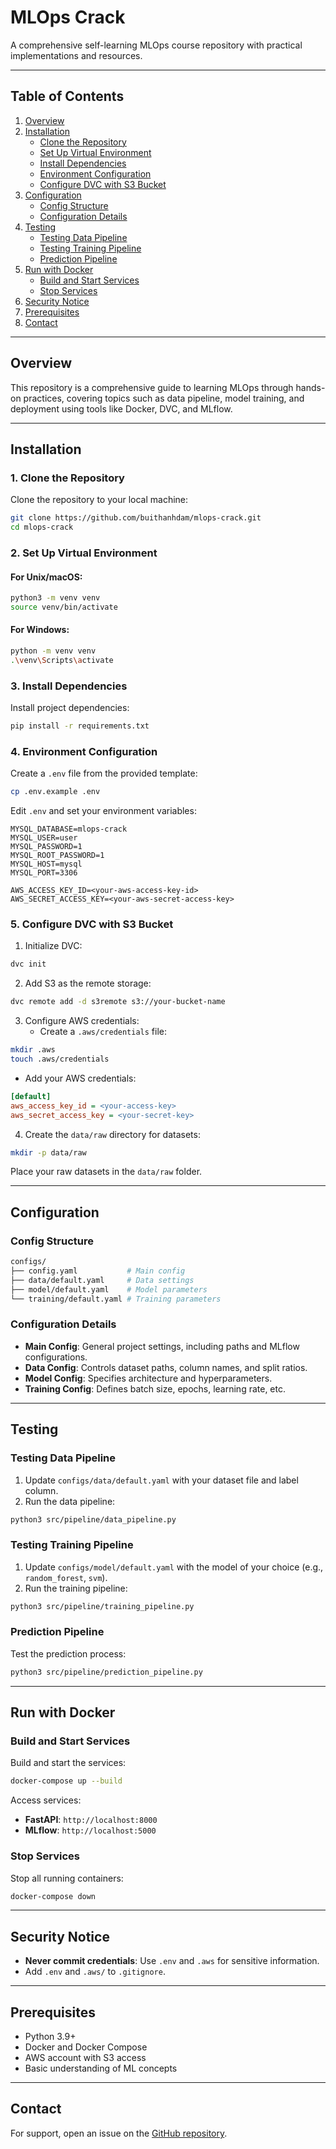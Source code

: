 # MLOps Crack

A comprehensive self-learning MLOps course repository with practical implementations and resources.

---

## Table of Contents

1. [Overview](#overview)  
2. [Installation](#installation)  
   - [Clone the Repository](#1-clone-the-repository)  
   - [Set Up Virtual Environment](#2-set-up-virtual-environment)  
   - [Install Dependencies](#3-install-dependencies)  
   - [Environment Configuration](#4-environment-configuration)  
   - [Configure DVC with S3 Bucket](#5-configure-dvc-with-s3-bucket)  
3. [Configuration](#configuration)  
   - [Config Structure](#config-structure)  
   - [Configuration Details](#configuration-details)  
4. [Testing](#testing)  
   - [Testing Data Pipeline](#testing-data-pipeline)  
   - [Testing Training Pipeline](#testing-training-pipeline)  
   - [Prediction Pipeline](#prediction-pipeline)  
5. [Run with Docker](#run-with-docker)  
   - [Build and Start Services](#build-and-start-services)  
   - [Stop Services](#stop-services)  
6. [Security Notice](#security-notice)  
7. [Prerequisites](#prerequisites)  
8. [Contact](#contact)  

---

## Overview

This repository is a comprehensive guide to learning MLOps through hands-on practices, covering topics such as data pipeline, model training, and deployment using tools like Docker, DVC, and MLflow.

---

## Installation

### **1. Clone the Repository**

Clone the repository to your local machine:

```bash
git clone https://github.com/buithanhdam/mlops-crack.git
cd mlops-crack
```

### **2. Set Up Virtual Environment**

#### For Unix/macOS:
```bash
python3 -m venv venv
source venv/bin/activate
```

#### For Windows:
```bash
python -m venv venv
.\venv\Scripts\activate
```

### **3. Install Dependencies**

Install project dependencies:

```bash
pip install -r requirements.txt
```

### **4. Environment Configuration**

Create a `.env` file from the provided template:

```bash
cp .env.example .env
```

Edit `.env` and set your environment variables:

```env
MYSQL_DATABASE=mlops-crack
MYSQL_USER=user
MYSQL_PASSWORD=1
MYSQL_ROOT_PASSWORD=1
MYSQL_HOST=mysql
MYSQL_PORT=3306

AWS_ACCESS_KEY_ID=<your-aws-access-key-id>
AWS_SECRET_ACCESS_KEY=<your-aws-secret-access-key>
```

### **5. Configure DVC with S3 Bucket**

1. Initialize DVC:
```bash
dvc init
```

2. Add S3 as the remote storage:
```bash
dvc remote add -d s3remote s3://your-bucket-name
```

3. Configure AWS credentials:
   - Create a `.aws/credentials` file:
```bash
mkdir .aws
touch .aws/credentials
```

   - Add your AWS credentials:
```ini
[default]
aws_access_key_id = <your-access-key>
aws_secret_access_key = <your-secret-key>
```

4. Create the `data/raw` directory for datasets:
```bash
mkdir -p data/raw
```

Place your raw datasets in the `data/raw` folder.

---

## Configuration

### **Config Structure**

```bash
configs/
├── config.yaml           # Main config
├── data/default.yaml     # Data settings
├── model/default.yaml    # Model parameters
└── training/default.yaml # Training parameters
```

### **Configuration Details**

- **Main Config**: General project settings, including paths and MLflow configurations.  
- **Data Config**: Controls dataset paths, column names, and split ratios.  
- **Model Config**: Specifies architecture and hyperparameters.  
- **Training Config**: Defines batch size, epochs, learning rate, etc.

---

## Testing

### **Testing Data Pipeline**

1. Update `configs/data/default.yaml` with your dataset file and label column.
2. Run the data pipeline:
```bash
python3 src/pipeline/data_pipeline.py
```

### **Testing Training Pipeline**

1. Update `configs/model/default.yaml` with the model of your choice (e.g., `random_forest`, `svm`).
2. Run the training pipeline:
```bash
python3 src/pipeline/training_pipeline.py
```

### **Prediction Pipeline**

Test the prediction process:
```bash
python3 src/pipeline/prediction_pipeline.py
```

---

## Run with Docker

### **Build and Start Services**

Build and start the services:
```bash
docker-compose up --build
```

Access services:
- **FastAPI**: `http://localhost:8000`  
- **MLflow**: `http://localhost:5000`  

### **Stop Services**

Stop all running containers:
```bash
docker-compose down
```

---

## Security Notice

- **Never commit credentials**: Use `.env` and `.aws` for sensitive information.
- Add `.env` and `.aws/` to `.gitignore`.

---

## Prerequisites

- Python 3.9+  
- Docker and Docker Compose  
- AWS account with S3 access  
- Basic understanding of ML concepts  

---

## Contact

For support, open an issue on the [GitHub repository](https://github.com/buithanhdam/mlops-crack/issues).